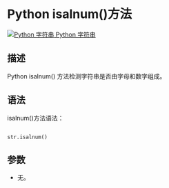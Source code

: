 Python isalnum()方法
==================

 [![Python 字符串](../images/up.gif)
 Python 字符串](python-strings.html)


  描述
--

 Python isalnum() 方法检测字符串是否由字母和数字组成。

 语法
--

 isalnum()方法语法：

 
```

str.isalnum()

```

 参数
--

  * 无。